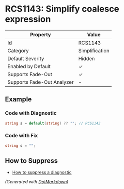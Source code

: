 # RCS1143: Simplify coalesce expression

| Property                    | Value          |
| --------------------------- | -------------- |
| Id                          | RCS1143        |
| Category                    | Simplification |
| Default Severity            | Hidden         |
| Enabled by Default          | &#x2713;       |
| Supports Fade\-Out          | &#x2713;       |
| Supports Fade\-Out Analyzer | \-             |

## Example

### Code with Diagnostic

```csharp
string s = default(string) ?? ""; // RCS1143
```

### Code with Fix

```csharp
string s = "";
```

## How to Suppress

* [How to suppress a diagnostic](../HowToConfigureAnalyzers.md#how-to-suppress-a-diagnostic)

*\(Generated with [DotMarkdown](http://github.com/JosefPihrt/DotMarkdown)\)*